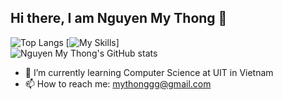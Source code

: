 ## Hi there, I am Nguyen My Thong 👋
![Top Langs](https://github-readme-stats.vercel.app/api/top-langs/?username=iknizzz1807&size_weight=0.5&count_weight=0.5&theme=cobalt)
[![My Skills](https://skillicons.dev/icons?i=js,python,figma,webflow,cpp,svelte,django,flask,tensorflow,godot,react,firebase,html,css&perline=3)]
<br />
![Nguyen My Thong's GitHub stats](https://github-readme-stats.vercel.app/api?username=iknizzz1807&show_icons=true&theme=cobalt&rank_icon=github)
- 🌱 I’m currently learning Computer Science at UIT in Vietnam
- 📫 How to reach me: mythonggg@gmail.com
